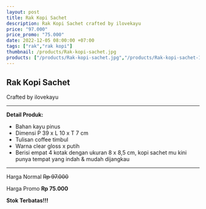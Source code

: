 ```yaml
---
layout: post
title: Rak Kopi Sachet
description: Rak Kopi Sachet crafted by ilovekayu
price: "97.000"
price_promo: "75.000"
date: 2022-12-05 08:00:00 +07:00
tags: ["rak","rak kopi"]
thumbnail: /products/Rak-kopi-sachet.jpg
products: ["/products/Rak-kopi-sachet.jpg","/products/Rak-kopi-sachet-1.jpg","/products/Rak-kopi-sachet-2.jpg","/products/Rak-kopi-sachet-3.jpg"]
---
```


## Rak Kopi Sachet ##

Crafted by ilovekayu

---

**Detail Produk:**

* Bahan kayu pinus
* Dimensi P 39 x L 10 x T 7 cm
* Tulisan coffee timbul
* Warna clear gloss x putih
* Berisi empat 4 kotak dengan ukuran 8 x 8,5 cm, kopi sachet mu kini punya tempat yang indah & mudah dijangkau 

---

Harga Normal ~~Rp 97.000~~

Harga Promo **Rp 75.000**

**Stok Terbatas!!!**
